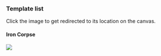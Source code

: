 ### Template list
Click the image to get redirected to its location on the canvas.

#### Iron Corpse
[![](https://github.com/ka-mateo/RedPixel-Minimap/blob/master/images/IronCorpse.png)](http://pixelcanvas.io/@-1600,1000)
